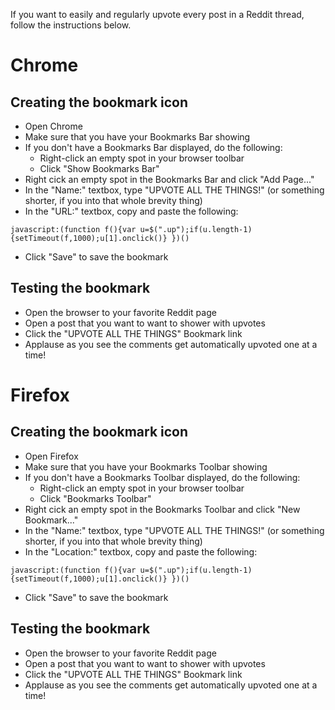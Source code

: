 If you want to easily and regularly upvote every post in a Reddit thread, follow the instructions below.

Chrome
======

Creating the bookmark icon
--------------------------

* Open Chrome
* Make sure that you have your Bookmarks Bar showing
* If you don't have a Bookmarks Bar displayed, do the following:
  * Right-click an empty spot in your browser toolbar
  * Click "Show Bookmarks Bar"
* Right cick an empty spot in the Bookmarks Bar and click "Add Page..."
* In the "Name:" textbox, type "UPVOTE ALL THE THINGS!" (or something shorter, if you into that whole brevity thing)
* In the "URL:" textbox, copy and paste the following:

```
javascript:(function f(){var u=$(".up");if(u.length-1) {setTimeout(f,1000);u[1].onclick()} })()
```
* Click "Save" to save the bookmark

Testing the bookmark
--------------------

* Open the browser to your favorite Reddit page
* Open a post that you want to want to shower with upvotes
* Click the "UPVOTE ALL THE THINGS" Bookmark link
* Applause as you see the comments get automatically upvoted one at a time!


Firefox
=======

Creating the bookmark icon
--------------------------

* Open Firefox
* Make sure that you have your Bookmarks Toolbar showing
* If you don't have a Bookmarks Toolbar displayed, do the following:
  * Right-click an empty spot in your browser toolbar
  * Click "Bookmarks Toolbar"
* Right cick an empty spot in the Bookmarks Toolbar and click "New Bookmark..."
* In the "Name:" textbox, type "UPVOTE ALL THE THINGS!" (or something shorter, if you into that whole brevity thing)
* In the "Location:" textbox, copy and paste the following:

```
javascript:(function f(){var u=$(".up");if(u.length-1) {setTimeout(f,1000);u[1].onclick()} })()
```
* Click "Save" to save the bookmark

Testing the bookmark
--------------------

* Open the browser to your favorite Reddit page
* Open a post that you want to want to shower with upvotes
* Click the "UPVOTE ALL THE THINGS" Bookmark link
* Applause as you see the comments get automatically upvoted one at a time!

